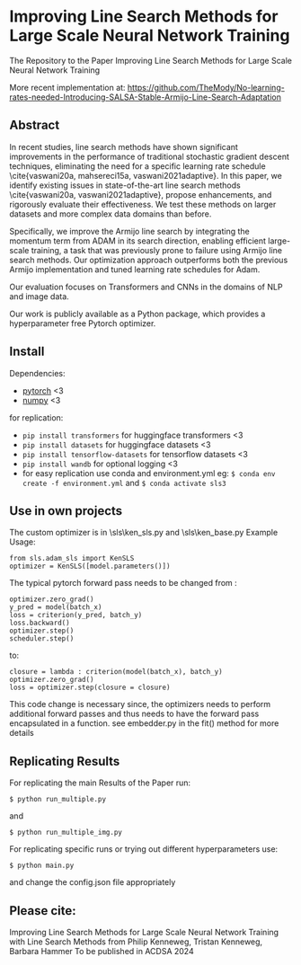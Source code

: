 # Improving Line Search Methods for Large Scale Neural Network Training

The Repository to the Paper Improving Line Search Methods for Large Scale Neural Network Training

More recent implementation at:
https://github.com/TheMody/No-learning-rates-needed-Introducing-SALSA-Stable-Armijo-Line-Search-Adaptation
## Abstract

In recent studies, line search methods have shown significant improvements in the performance of traditional stochastic gradient descent techniques, eliminating the need for a specific learning rate schedule \cite{vaswani20a, mahsereci15a, vaswani2021adaptive}. In this paper, we identify existing issues in state-of-the-art line search methods \cite{vaswani20a, vaswani2021adaptive}, propose enhancements, and rigorously evaluate their effectiveness. We test these methods on larger datasets and more complex data domains than before.

Specifically, we improve the Armijo line search by integrating the momentum term from ADAM in its search direction, enabling efficient large-scale training, a task that was previously prone to failure using Armijo line search methods. Our optimization approach outperforms both the previous Armijo implementation and tuned learning rate schedules for Adam.

Our evaluation focuses on Transformers and CNNs in the domains of NLP and image data.

Our work is publicly available as a Python package, which provides a hyperparameter free Pytorch optimizer.

## Install

Dependencies:

- [pytorch](https://pytorch.org) <3
- [numpy](https://numpy.org/install/) <3

for replication:
- `pip install transformers` for huggingface transformers <3 
- `pip install datasets` for huggingface datasets <3 
- `pip install tensorflow-datasets` for tensorflow datasets <3 
- `pip install wandb` for optional logging <3
- for easy replication use conda and environment.yml eg:
`$ conda env create -f environment.yml` and `$ conda activate sls3`



## Use in own projects

The custom optimizer is in \sls\ken_sls.py and \sls\ken_base.py 
Example Usage:

```
from sls.adam_sls import KenSLS
optimizer = KenSLS([model.parameters()])
```

The typical pytorch forward pass needs to be changed from :
``` 
optimizer.zero_grad()
y_pred = model(batch_x)
loss = criterion(y_pred, batch_y)    
loss.backward()
optimizer.step()
scheduler.step() 
```
to:
``` 
closure = lambda : criterion(model(batch_x), batch_y)
optimizer.zero_grad()
loss = optimizer.step(closure = closure)
```

This code change is necessary since, the optimizers needs to perform additional forward passes and thus needs to have the forward pass encapsulated in a function.
see embedder.py in the fit() method for more details


## Replicating Results
For replicating the main Results of the Paper run:

```
$ python run_multiple.py
```

and 

```
$ python run_multiple_img.py
```


For replicating specific runs or trying out different hyperparameters use:

```
$ python main.py 
```

and change the config.json file appropriately



## Please cite:
Improving Line Search Methods for Large Scale Neural Network Training
with Line Search Methods 
from 
Philip Kenneweg,
Tristan Kenneweg,
Barbara Hammer
To be published in ACDSA 2024
